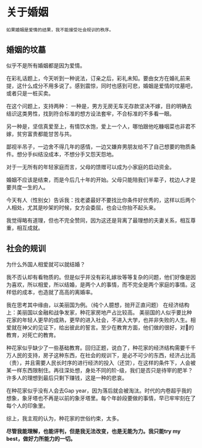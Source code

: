 # 关于婚姻
    如果婚姻是爱情的结果，我不能接受社会规训的秩序。
## 婚姻的坟墓
似乎不是所有婚姻都是因为爱情。

在彩礼话题上，今天听到一种说法，订亲之后，彩礼未知。要由女方在婚礼前来提，这什么成分不用多说了。感到震惊，同时也感到可悲，婚姻是爱情的坟墓吧，或者只是一桩买卖。

在这个问题上，支持两种：
一种是，男方无房无车无存款坚决不嫁，目的明确去结识这类男性，找到符合标准的想方设法套牢，不合标准的不多看一眼。

另一种是，坚信真爱至上，有情饮水饱，爱上一个人，哪怕跟他吃糠咽菜也非君不嫁，贫穷富贵都能甘苦与共。

鄙视半吊子，一边舍不得几年的感情，一边又嫌弃男朋友给不了自己想要的物质条件。想分手纠结没成本，不想分手又怨天怨地。

对于一无所有的年轻家庭而言，父母的馈赠可以成为小家庭的启动资金。

婚姻不应该是结束，而是今后几十年的开始。父母只能陪我们半辈子，枕边人才是要共度一生的人。

今天有人（性别女）告诉我：找老婆最好不要找比你条件好优秀的，这样以后两个人相处，尤其是吵架的时候，女方会委屈，也会让你抬不起头来。

我觉得略有道理，但也不完全赞同，因为这还是背离了最理想的夫妻关系，相互尊重，相互成就。



## 社会的规训

为什么外国人相爱就可以就结婚？

我不否认却有看物质的。但是似乎并没有彩礼嫁妆等等复杂的问题，他们好像是因为喜欢，所以相爱，所以结婚，是两个人的事情，而不完全是两个家庭的事情。这样低的成本，也造就了高高的离婚率。

我在思考其中缘由，以美丽国为例。（纯个人臆想，抛开正直问题）
在经济结构上：美丽国以金融和战争发家，种花家房地产占比较高。
美丽国的人似乎要比种花家的年轻人更早的成熟，更早的进入社会，不进入大学，也并非失败的人生。相爱就在神父的见证下，给出彼此的誓言。至少在教育方面，他们做的很好，对🌟的教育，对死亡的教育。

种花家似乎缺少了一些基础教育。回归正题，说白了，种花家的经济结构需要千千万人民的支持，房子这种东西，在社会的规训下，是必不可少的东西，经济占比高（贵），并且需要人民长时序的进行经济的投入（还贷），在这样的条件下，人会被某一样东西限制住。再往深处想，身处不同的阶-级，我们是否只是待宰的肥羊？许多人的理想到最后只剩下赚钱，这是一种的悲哀。

在种花家似乎没有人会去Gap year，因为落后就会被淘汰。时代的内卷超乎我的想象，象牙塔也不再是以前的象牙塔里。每个年龄段要做的事情，早已牢牢刻在了每个人的印象里。

综上，我主观的认为，种花家的世俗约束，太多。

**尽管我能理解，也能评判，但是我无法改变，也是无能为力。我只能try my best，做好力所能力的一切。**